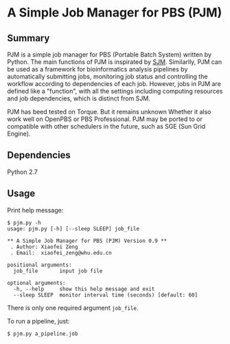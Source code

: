 # A Simple Job Manager for PBS (PJM)

## Summary

PJM is a simple job manager for PBS (Portable Batch System) written by Python. The main functions of PJM is inspirated by [SJM](https://github.com/StanfordBioinformatics/SJM "SJM"). Similarlly, PJM can be used as a framework for bioinformatics analysis pipelines by automatically submitting jobs, monitoring job status and controlling the workflow according to dependencies of each job. However, jobs in PJM are defined like a "function", with all the settings including computing resources and job dependencies, which is distinct from SJM. 

PJM has beed tested on Torque. But it remains unknown Whether it also work well on OpenPBS or PBS Professional. PJM may be ported to or compatible with other schedulers in the future, such as SGE (Sun Grid Engine).

## Dependencies

Python 2.7

## Usage

Print help message:
```
$ pjm.py -h
usage: pjm.py [-h] [--sleep SLEEP] job_file

** A Simple Job Manager for PBS (PJM) Version 0.9 **
 . Author: Xiaofei Zeng
 . Email:  xiaofei_zeng@whu.edu.cn

positional arguments:
  job_file       input job file

optional arguments:
  -h, --help     show this help message and exit
  --sleep SLEEP  monitor interval time (seconds) [default: 60]
```
There is only one required argument `job_file`. 

To run a pipeline, just:
```
$ pjm.py a_pipeline.job
```
